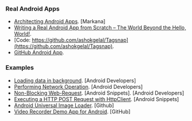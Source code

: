 ### Real Android Apps

  * [Architecting Android Apps](http://marakana.com/s/post/1341/architecting_android_apps_at_andevcon). [Markana]
  * [Writing a Real Android App from Scratch – The World Beyond the Hello, World!](http://www.ashokgelal.com/2013/01/writing-a-real-android-app-from-scratch-the-world-beyond-the-hello-world/).
  * [Code: https://github.com/ashokgelal/Tagsnap](https://github.com/ashokgelal/Tagsnap).
  * [GitHub Android App](https://github.com/github/android).

### Examples

  * [Loading data in background](https://developer.android.com/shareables/training/ThreadSample.zip). [Android Developers]
  * [Performing Network Operation](http://developer.android.com/shareables/training/NetworkUsage.zip). [Android Developers]
  * [Non-Blocking Web-Request](http://www.androidsnippets.com/non-blocking-web-request). [Android Snippets]. [Android Developers]
  * [Executing a HTTP POST Request with HttpClient](http://www.androidsnippets.com/executing-a-http-post-request-with-httpclient). [Android Snippets]
  * [Android Universal Image Loader](https://github.com/josejuansanchez/Android-Universal-Image-Loader). [Github]
  * [Video Recorder Demo App for Android](https://github.com/bilbo7833/VideoRecorderDemo). [GitHub]
